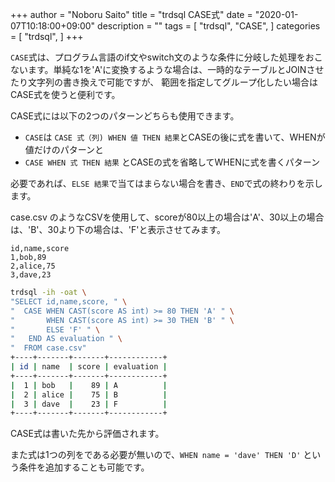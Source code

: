 +++
author = "Noboru Saito"
title = "trdsql CASE式"
date = "2020-01-07T10:18:00+09:00"
description = ""
tags = [
    "trdsql",
    "CASE",
]
categories = [
    "trdsql",
]
+++

`CASE`式は、プログラム言語のif文やswitch文のような条件に分岐した処理をおこないます。単純な1を'A'に変換するような場合は、一時的なテーブルとJOINさせたり文字列の書き換えで可能ですが、
範囲を指定してグループ化したい場合はCASE式を使うと便利です。

CASE式には以下の2つのパターンどちらも使用できます。

* `CASE`は `CASE 式（列) WHEN 値 THEN 結果`とCASEの後に式を書いて、WHENが値だけのパターンと
* `CASE WHEN 式 THEN 結果` とCASEの式を省略してWHENに式を書くパターン

必要であれば、`ELSE 結果`で当てはまらない場合を書き、`END`で式の終わりを示します。

case.csv のようなCSVを使用して、scoreが80以上の場合は'A'、30以上の場合は、'B'、30より下の場合は、'F'と表示させてみます。

```CSV
id,name,score
1,bob,89
2,alice,75
3,dave,23
```

```sh
trdsql -ih -oat \
"SELECT id,name,score, " \
"  CASE WHEN CAST(score AS int) >= 80 THEN 'A' " \
"       WHEN CAST(score AS int) >= 30 THEN 'B' " \
"       ELSE 'F' " \
"   END AS evaluation " \
"  FROM case.csv"
+----+-------+-------+------------+
| id | name  | score | evaluation |
+----+-------+-------+------------+
|  1 | bob   |    89 | A          |
|  2 | alice |    75 | B          |
|  3 | dave  |    23 | F          |
+----+-------+-------+------------+
```

CASE式は書いた先から評価されます。

また式は1つの列をである必要が無いので、`WHEN name = 'dave' THEN 'D'` という条件を追加することも可能です。

